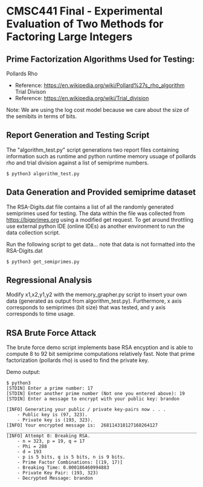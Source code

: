 # CMSC441 Final - Experimental Evaluation of Two Methods for Factoring Large Integers
## Prime Factorization Algorithms Used for Testing: 
Pollards Rho
- Reference: https://en.wikipedia.org/wiki/Pollard%27s_rho_algorithm
Trial Divison
- Reference: https://en.wikipedia.org/wiki/Trial_division

Note: We are using the log cost model because we care about the size of the semibits in terms of bits.

## Report Generation and Testing Script
The "algorithm_test.py" script generations two report files containing information such as runtime and python runtime memory usuage of pollards rho and trial division against a list of semiprime numbers. 

```shell
$ python3 algorithm_test.py
```

## Data Generation and Provided semiprime dataset
The RSA-Digits.dat file contains a list of all the randomly generated semiprimes used for testing. The data within the file was collected from https://bigprimes.org using a modified get request. To get around throttling use external python IDE (online IDEs) as another environment to run the data collection script.

Run the following script to get data... note that data is not formatted into the RSA-Digits.dat
```shell
$ python3 get_semiprimes.py
```

## Regressional Analysis

Modify x1,x2,y1,y2 with the memory_grapher.py script to insert your own data (generated as output from algorithm_test.py). Furthermore, x axis corresponds to semiprimes (bit size) that was tested, and y axis corresponds to time usage.  

## RSA Brute Force Attack
The brute force demo script implements base RSA encyption and is able to compute 8 to 92 bit semiprime computations relatively fast. 
Note that prime factorization (pollards rho) is used to find the private key.

Demo output: 
```shell
$ python3 
[STDIN] Enter a prime number: 17
[STDIN] Enter another prime number (Not one you entered above): 19
[STDIN] Enter a message to encrypt with your public key: brandon

[INFO] Generating your public / private key-pairs now . . .
	- Public key is (97, 323).
	- Private key is (193, 323).
[INFO] Your encrypted message is:  268114318127168264127
__________________________________________________________________________________________
[INFO] Attempt 0: Breaking RSA.
	- n = 323, p = 19, q = 17
	- Phi = 288
	- d = 193
	- p is 5 bits, q is 5 bits, n is 9 bits.
	- Prime Factor Combinations: [(19, 17)]
	- Breaking Time: 0.000186460994883
	- Private Key Pair: (193, 323)
	- Decrypted Message: brandon
```